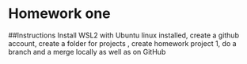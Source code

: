 # Homework one
##Instructions
Install WSL2 with Ubuntu linux installed, create a github account, create a folder for projects , create homework project 1, do a branch and a merge locally as well as on GitHub

